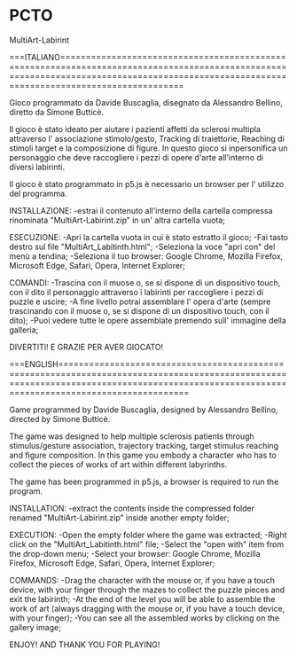 # PCTO
MultiArt-Labirint

===ITALIANO==========================================================================================================================================================================================

Gioco programmato da Davide Buscaglia, disegnato da Alessandro Bellino, diretto da Simone Butticè.

Il gioco è stato ideato per aiutare i pazienti affetti da sclerosi multipla attraverso l' associazione stimolo/gesto, Tracking di traiettorie, Reaching di stimoli target e la composizione di figure.
In questo gioco si inpersonifica un personaggio che deve raccogliere i pezzi di opere d'arte all'interno di diversi labirinti.

Il gioco è stato programmato in p5.js è necessario un browser per l' utilizzo del programma.

INSTALLAZIONE:
-estrai il contenuto all'interno della cartella compressa rinominata "MultiArt-Labirint.zip" in un' altra cartella vuota;

ESECUZIONE:
-Apri la cartella vuota in cui è stato estratto il gioco;
-Fai tasto destro sul file "MultiArt_Labitinth.html";
-Seleziona la voce "apri con" del menù a tendina;
-Seleziona il tuo browser: Google Chrome, Mozilla Firefox, Microsoft Edge, Safari, Opera, Internet Explorer;

COMANDI:
-Trascina con il muose o, se si dispone di un dispositivo touch, con il dito il personaggio attraverso i labirinti per raccogliere i pezzi di puzzle e uscire;
-A fine livello potrai assemblare l' opera d'arte (sempre trascinando con il muose o, se si dispone di un dispositivo touch, con il dito);
-Puoi vedere tutte le opere assemblate premendo sull' immagine della galleria;

DIVERTITI! E GRAZIE PER AVER GIOCATO!

===ENGLISH===========================================================================================================================================================================================

Game programmed by Davide Buscaglia, designed by Alessandro Bellino, directed by Simone Butticè.

The game was designed to help multiple sclerosis patients through stimulus/gesture association, trajectory tracking, target stimulus reaching and figure composition.
In this game you embody a character who has to collect the pieces of works of art within different labyrinths.

The game has been programmed in p5.js, a browser is required to run the program.

INSTALLATION:
-extract the contents inside the compressed folder renamed "MultiArt-Labirint.zip" inside another empty folder;

EXECUTION:
-Open the empty folder where the game was extracted;
-Right click on the "MultiArt_Labitinth.html" file;
-Select the "open with" item from the drop-down menu;
-Select your browser: Google Chrome, Mozilla Firefox, Microsoft Edge, Safari, Opera, Internet Explorer;

COMMANDS:
-Drag the character with the mouse or, if you have a touch device, with your finger through the mazes to collect the puzzle pieces and exit the labirinth;
-At the end of the level you will be able to assemble the work of art (always dragging with the mouse or, if you have a touch device, with your finger);
-You can see all the assembled works by clicking on the gallery image;

ENJOY! AND THANK YOU FOR PLAYING!
